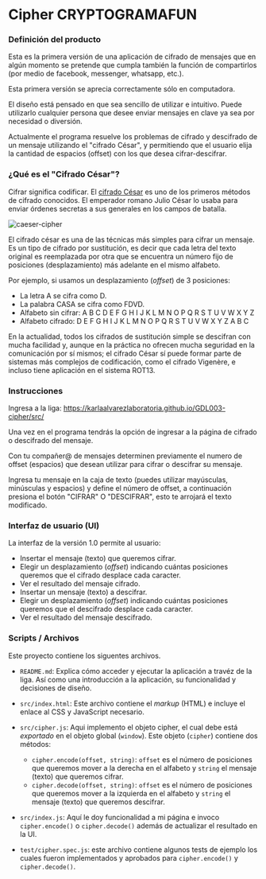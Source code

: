 
# Cipher CRYPTOGRAMAFUN

### Definición del producto

Esta es la primera versión de una aplicación de cifrado de mensajes que en algún momento se pretende que cumpla también la función de compartirlos (por medio de facebook, messenger, whatsapp, etc.).

Esta primera versión se aprecia correctamente sólo en computadora.

El diseño está pensado en que sea sencillo de utilizar e intuitivo. Puede utilizarlo cualquier persona que desee enviar mensajes en clave ya sea por necesidad o diversión.

Actualmente el programa resuelve los problemas de cifrado y descifrado de un mensaje utilizando el "cifrado César", y permitiendo que el usuario elija la cantidad de espacios (offset) con los que desea cifrar-descifrar.

### ¿Qué es el "Cifrado César"?

Cifrar significa codificar. El [cifrado César](https://en.wikipedia.org/wiki/Caesar_cipher)
es uno de los primeros métodos de cifrado conocidos. El emperador romano Julio
César lo usaba para enviar órdenes secretas a sus generales en los campos de
batalla.

![caeser-cipher](https://upload.wikimedia.org/wikipedia/commons/thumb/2/2b/Caesar3.svg/2000px-Caesar3.svg.png)

El cifrado césar es una de las técnicas más simples para cifrar un mensaje. Es
un tipo de cifrado por sustitución, es decir que cada letra del texto original
es reemplazada por otra que se encuentra un número fijo de posiciones
(desplazamiento) más adelante en el mismo alfabeto.

Por ejemplo, si usamos un desplazamiento (_offset_) de 3 posiciones:

* La letra A se cifra como D.
* La palabra CASA se cifra como FDVD.
* Alfabeto sin cifrar: A B C D E F G H I J K L M N O P Q R S T U V W X Y Z
* Alfabeto cifrado: D E F G H I J K L M N O P Q R S T U V W X Y Z A B C

En la actualidad, todos los cifrados de sustitución simple se descifran con
mucha facilidad y, aunque en la práctica no ofrecen mucha seguridad en la
comunicación por sí mismos; el cifrado César sí puede formar parte de sistemas
más complejos de codificación, como el cifrado Vigenère, e incluso tiene
aplicación en el sistema ROT13.

### Instrucciones

Ingresa a la liga: https://karlaalvarezlaboratoria.github.io/GDL003-cipher/src/

Una vez en el programa tendrás la opción de ingresar a la página de cifrado o descifrado del mensaje.

Con tu compañer@ de mensajes determinen previamente el numero de offset (espacios) que desean utilizar para cifrar o descifrar su mensaje.

Ingresa tu mensaje en la caja de texto (puedes utilizar mayúsculas, minúsculas y espacios) y define el número de offset, a continuación presiona el botón "CIFRAR" O "DESCIFRAR", esto te arrojará el texto modificado.

### Interfaz de usuario (UI)

La interfaz de la versión 1.0 permite al usuario:


* Insertar el mensaje (texto) que queremos cifrar.
* Elegir un desplazamiento (_offset_) indicando cuántas posiciones queremos que
  el cifrado desplace cada caracter.
* Ver el resultado del mensaje cifrado.
* Insertar un mensaje (texto) a descifrar.
* Elegir un desplazamiento (_offset_) indicando cuántas posiciones queremos que
  el descifrado desplace cada caracter.
* Ver el resultado del mensaje descifrado.

### Scripts / Archivos

Este proyecto contiene los siguentes archivos.

* `README.md`: Explica cómo acceder y   ejecutar la aplicación a travéz de la liga. Así como una introducción a la aplicación, su funcionalidad y decisiones de diseño.

* `src/index.html`: Este archivo
  contiene el _markup_ (HTML) e incluye el enlace al CSS y JavaScript necesario.
* `src/cipher.js`: Aqui implemento el objeto cipher, el cual debe está
  _exportado_ en el objeto global (`window`). Este objeto (`cipher`)
  contiene dos métodos:
  - `cipher.encode(offset, string)`: `offset` es el número de posiciones que
    queremos mover a la derecha en el alfabeto y `string` el mensaje (texto)
    que queremos cifrar.
  - `cipher.decode(offset, string)`: `offset` es el número de posiciones que
    queremos mover a la izquierda en el alfabeto y `string` el mensaje
    (texto) que queremos descifrar.
* `src/index.js`: Aquí le doy funcionalidad a mi página e invoco `cipher.encode()`
  o `cipher.decode()` además de actualizar el resultado en la UI.
* `test/cipher.spec.js`: este archivo contiene algunos tests de ejemplo los cuales fueron implementados y aprobados para `cipher.encode()` y `cipher.decode()`.
